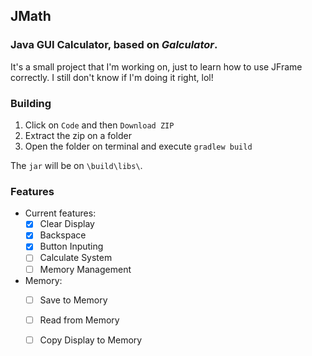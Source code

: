 ## JMath
### Java GUI Calculator, based on ***Galculator***.

It's a small project that I'm working on, just to learn how to use JFrame correctly. I still don't know if I'm doing it right, lol! <br>

### Building
1. Click on `Code` and then `Download ZIP` <br>
2. Extract the zip on a folder <br>
3. Open the folder on terminal and execute `gradlew build` 

The `jar` will be on `\build\libs\`.

### Features
- Current features:
  - [X] Clear Display
  - [X] Backspace 
  - [X] Button Inputing
  - [ ] Calculate System
  - [ ] Memory Management

- Memory:
  - [ ] Save to Memory
  - [ ] Read from Memory 
  - [ ] Copy Display to Memory

  





